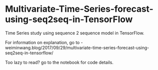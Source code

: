 # Multivariate-Time-Series-forecast-using-seq2seq-in-TensorFlow

Time Series study using sequence 2 sequence model in TensorFlow. 

For information on explanation, go to - 
weiminwang.blog/2017/09/29/multivariate-time-series-forecast-using-seq2seq-in-tensorflow/

Too lazy to read? go to the notebook for code details. 
